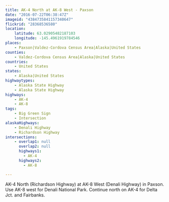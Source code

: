 ```yaml
---
title: AK-4 North at AK-8 West - Paxson
date: "2016-07-22T06:38:47Z"
imageid: "4384735841157340647"
flickrid: "28368536580"
location:
    latitude: 63.02905482187103
    longitude: -145.4961919784546
places:
    - Paxson|Valdez-Cordova Census Area|Alaska|United States
counties:
    - Valdez-Cordova Census Area|Alaska|United States
countries:
    - United States
states:
    - Alaska|United States
highwaytypes:
    - Alaska State Highway
    - Alaska State Highway
highways:
    - AK-4
    - AK-8
tags:
    - Big Green Sign
    - Intersection
alaskaHighways:
    - Denali Highway
    - Richardson Highway
intersections:
    - overlap1: null
      overlap2: null
      highways1:
        - AK-4
      highways2:
        - AK-8

---
```

AK-4 North (Richardson Highway) at AK-8 West (Denali Highway) in Paxson.  Use AK-8 west for Denali National Park.  Continue north on AK-4 for Delta Jct. and Fairbanks.